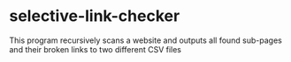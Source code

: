 # selective-link-checker
This program recursively scans a website and outputs all found sub-pages and their broken links to two different CSV files
